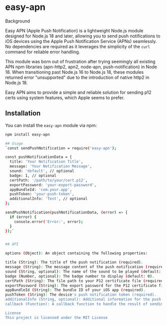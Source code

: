# easy-apn

<!-- [![npm version](https://img.shields.io/npm/v/easy-apn.svg)](https://www.npmjs.com/package/easy-apn)
[![License](https://img.shields.io/github/license/dchahla/easy-apn.svg)](https://github.com/dchahla/easy-apn/blob/master/LICENSE) -->
Background

Easy APN (Apple Push Notification) is a lightweight Node.js module designed for Node.js 18 and later, allowing you to send push notifications to iOS devices using the Apple Push Notification Service (APNs) seamlessly. No dependencies are required as it leverages the simplicity of the `curl` command for reliable error handling.

This module was born out of frustration after trying seemingly all existing APN npm libraries (apn-http2, apn2, node-apn, push-notification) in Node 18. When transitioning past Node.js 16 to Node.js 18, these modules returned error "unsupported" due to the introduction of native http2 in Node.js 18.

Easy APN aims to provide a simple and reliable solution for sending p12 certs using system features, which Apple seems to prefer.

## Installation


You can install the `easy-apn` module via npm:

```bash
npm install easy-apn

## Usage 
`const sendPushNotification = require('easy-apn');

const pushNotificationData = {
  title: 'Your Notification Title',
  message: 'Your Notification Message',
  sound: 'default', // optional
  badge: 1, // optional
  certPath: '/path/to/your/cert.p12',
  exportPassword: 'your-export-password',
  appBundleId: 'com.your.app',
  pushToken: 'your-push-token',
  additionalInfo: 'Test', // optional
};

sendPushNotification(pushNotificationData, (error) => {
  if (error) {
    console.error('Error:', error);
  }
});`


## API

options (Object): An object containing the following properties:

title (String): The title of the push notification (required).
message (String): The message content of the push notification (required).
sound (String, optional): The name of the sound to be played (default: 'default').
badge (Number, optional): The badge number to display (default: 0).
certPath (String): The file path to your P12 certificate file (required).
exportPassword (String): The export password for the P12 certificate file (required).
appBundleId (String): The bundle ID of your iOS app (required).
pushToken (String): The device's push notification token (required).
additionalInfo (String, optional): Additional information for the push notification (default: '').
callback (Function): A callback function to handle the result of sending the push notification. It will be called with an error as the first argument if there is an error, or null if the push notification was sent successfully.

License
This project is licensed under the MIT License
